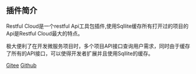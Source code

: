 ## 插件简介
Restful Cloud是一个restful Api工具包插件,使用Sqllite缓存所有打开过的项目的Api是Restful Cloud最大的特点。

极大便利了在开发微服务项目时，多个项目API接口查询用户需求，同时由于缓存了所有的API接口，可以使得开发者扩展并且使用Sqllite的缓存。

[Gitee](https://gitee.com/bamboo-qiqing/Restful-Cloud)
[Github](https://github.com/bamboo-qiqing/Restful-Cloud)